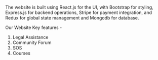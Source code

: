 The website is built using React.js for the UI, with Bootstrap for styling, Express.js for backend operations, Stripe for payment integration, and Redux for global state management and Mongodb for database.

Our Website Key features -
1. Legal Assistance
2. Community Forum
3. SOS
4. Courses
